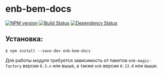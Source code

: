 enb-bem-docs
============

[![NPM version](http://img.shields.io/npm/v/enb-bem-docs.svg?style=flat)](http://npmjs.org/package/enb-bem-docs) [![Build Status](http://img.shields.io/travis/enb-bem/enb-bem-docs/master.svg?style=flat)](https://travis-ci.org/enb-bem/enb-bem-docs) [![Dependency Status](http://img.shields.io/david/enb-bem/enb-bem-docs.svg?style=flat)](https://david-dm.org/enb-bem/enb-bem-docs)

Установка:
----------

```
$ npm install --save-dev enb-bem-docs
```

Для работы модуля требуется зависимость от пакетов `enb-magic-factory` версии `0.3.x`  или выше, а также `enb` версии `0.13.0` или выше.
